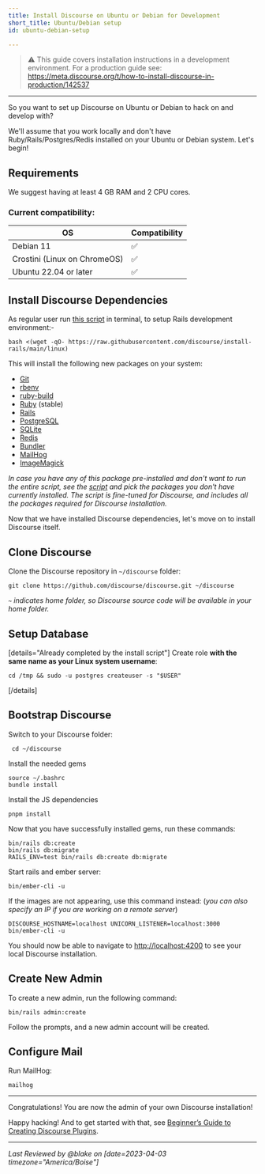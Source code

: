 ```yaml
---
title: Install Discourse on Ubuntu or Debian for Development
short_title: Ubuntu/Debian setup
id: ubuntu-debian-setup

---
```

<div data-theme-toc="true"> </div>

> :warning: This guide covers installation instructions in a development environment. For a production guide see: https://meta.discourse.org/t/how-to-install-discourse-in-production/142537

------

So you want to set up Discourse on Ubuntu or Debian to hack on and develop with?

We'll assume that you work locally and don't have Ruby/Rails/Postgres/Redis installed on your Ubuntu or Debian system. Let's begin!

## Requirements
We suggest having at least 4 GB RAM and 2 CPU cores.

### Current compatibility:

|OS | Compatibility|
|--- | ---|
|Debian 11 | ✅|
|Crostini (Linux on ChromeOS)|✅|
|Ubuntu 22.04 or later | ✅|

## Install Discourse Dependencies

As regular user run [this script][linux_script] in terminal, to setup Rails development environment:-

```
bash <(wget -qO- https://raw.githubusercontent.com/discourse/install-rails/main/linux)
```

This will install the following new packages on your system:

* [Git][git_link]
* [rbenv][rbenv_link]
* [ruby-build][ruby_build_link]
* [Ruby][ruby_link] (stable)
* [Rails][rails_link]
* [PostgreSQL][pg_link]
* [SQLite][sqlite_link]
* [Redis][redis_link]
* [Bundler][bundler_link]
* [MailHog][mg]
* [ImageMagick][imagemagick_link]

*In case you have any of this package pre-installed and don't want to run the entire script, see the [script][linux_script] and pick the packages you don't have currently installed. The script is fine-tuned for Discourse, and includes all the packages required for Discourse installation.*

Now that we have installed Discourse dependencies, let's move on to install Discourse itself.

## Clone Discourse

Clone the Discourse repository in `~/discourse` folder:

```
git clone https://github.com/discourse/discourse.git ~/discourse
```

*`~` indicates home folder, so Discourse source code will be available in your home folder.*

## Setup Database

[details="Already completed by the install script"]
Create role **with the same name as your Linux system username**:

```
cd /tmp && sudo -u postgres createuser -s "$USER"
```
[/details]

## Bootstrap Discourse

Switch to your Discourse folder:

```
 cd ~/discourse
```
Install the needed gems

```
source ~/.bashrc
bundle install
```

Install the JS dependencies

```
pnpm install
```

Now that you have successfully installed gems, run these commands:

```
bin/rails db:create 
bin/rails db:migrate
RAILS_ENV=test bin/rails db:create db:migrate
```

Start rails and ember server:

```
bin/ember-cli -u
```
If the images are not appearing, use this command instead:
(*you can also specify an IP if you are working on a remote server*)
```
DISCOURSE_HOSTNAME=localhost UNICORN_LISTENER=localhost:3000 bin/ember-cli -u
```

You should now be able to navigate to [http://localhost:4200](http://localhost:4200) to see your local Discourse installation.

## Create New Admin

To create a new admin, run the following command:

```
bin/rails admin:create
```

Follow the prompts, and a new admin account will be created. 

## Configure Mail

Run MailHog:

```
mailhog
```

----

Congratulations! You are now the admin of your own Discourse installation!

Happy hacking! And to get started with that, see [Beginner’s Guide to Creating Discourse Plugins](https://meta.discourse.org/t/beginners-guide-to-creating-discourse-plugins/30515).


  [linux_script]: https://github.com/discourse/install-rails/blob/main/linux
  [git_link]: http://git-scm.com/
  [rbenv_link]: https://github.com/sstephenson/rbenv
  [ruby_build_link]: https://github.com/sstephenson/ruby-build
  [ruby_link]: https://www.ruby-lang.org/
  [rails_link]: http://rubyonrails.org/
  [pg_link]: http://www.postgresql.org/
  [sqlite_link]: https://sqlite.org/
  [redis_link]: http://redis.io/
  [bundler_link]: http://bundler.io/
  [imagemagick_link]: http://www.imagemagick.org/
  [meta]: https://meta.discourse.org/t/developers-guide-to-install-discourse-on-ubuntu/14727
  [gh]: https://github.com/techAPJ/discourse-development-ubuntu
  [install_guide]: https://github.com/discourse/discourse/blob/master/docs/INSTALL.md
  [docker_guide]: https://meta.discourse.org/t/beginners-guide-to-deploy-discourse-on-digital-ocean-using-docker/12156
  [mg]: https://github.com/mailhog/MailHog

---

*Last Reviewed by @blake on [date=2023-04-03 timezone="America/Boise"]*
